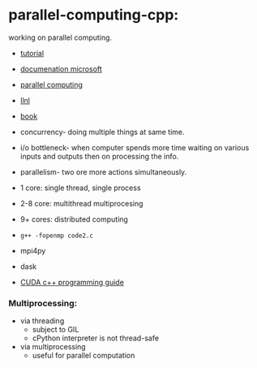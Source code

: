 # parallel-computing-cpp:

working on parallel computing.

- [tutorial](https://www.openmp.org/resources/tutorials-articles/)
- [documenation microsoft](https://learn.microsoft.com/en-us/cpp/parallel/parallel-programming-in-visual-cpp?view=msvc-170)
- [parallel computing](https://hpc.llnl.gov/documentation/tutorials/introduction-parallel-computing-tutorial)
- [llnl](https://hpc-tutorials.llnl.gov/openmp/)
- [book](https://theartofhpc.com/pcse/index.html)

- concurrency- doing multiple things at same time.
- i/o bottleneck- when computer spends more time waiting on various inputs and outputs
  then on processing the info.
- parallelism- two ore more actions simultaneously.

- 1 core: single thread, single process
- 2-8 core: multithread multiprocesing
- 9+ cores: distributed computing

- `g++ -fopenmp code2.c`
- mpi4py
- dask

- [CUDA c++ programming guide](https://docs.nvidia.com/cuda/cuda-c-programming-guide/index.html#)

### Multiprocessing:

- via threading
  - subject to GIL
  - cPython interpreter is not thread-safe
- via multiprocessing
  - useful for parallel computation
